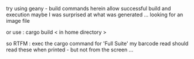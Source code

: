 try using geany -
build commands herein allow successful build and execution 
maybe I was surprised at what was generated ... looking for an image file

or use : cargo build < in home directory >

so RTFM : exec the cargo command for 'Full Suite'
my barcode read should read these when printed - but not from the screen ...

